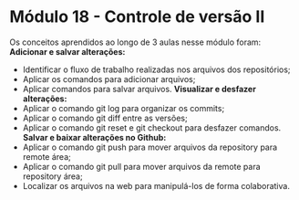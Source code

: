 # Módulo 18 - Controle de versão II

Os conceitos aprendidos ao longo de 3 aulas nesse módulo foram:
**Adicionar e salvar alterações:**
- Identificar o fluxo de trabalho realizadas nos arquivos dos repositórios;
- Aplicar os comandos para adicionar arquivos;
- Aplicar comandos para salvar arquivos.
**Visualizar e desfazer alterações:**
- Aplicar o comando git log para organizar os commits;
- Aplicar o comando git diff entre as versões;
- Aplicar o comando git reset e git checkout para desfazer comandos.
**Salvar e baixar alterações no Github:**
- Aplicar o comando git push para mover arquivos da repository para remote área;
- Aplicar o comando git pull para mover arquivos da remote para repository área;
- Localizar os arquivos na web para manipulá-los de forma colaborativa.
